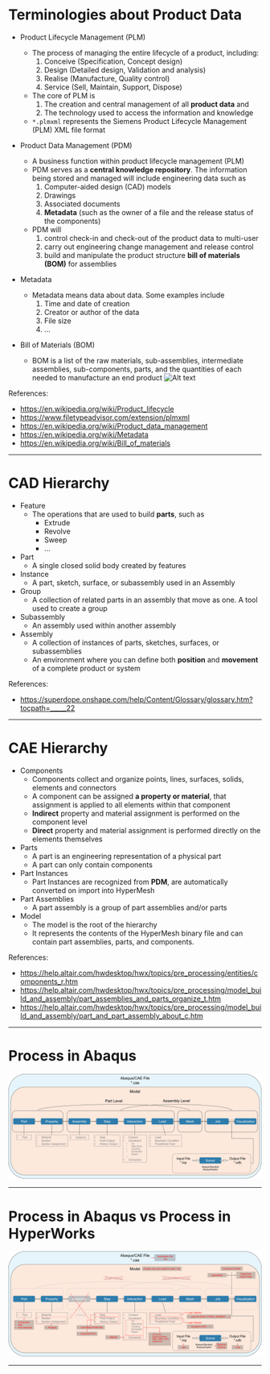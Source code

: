 # Terminologies about Product Data

- Product Lifecycle Management (PLM)
  - The process of managing the entire lifecycle of a product, including:
    1. Conceive (Specification, Concept design)
    2. Design (Detailed design, Validation and analysis)
    3. Realise (Manufacture, Quality control)
    4. Service (Sell, Maintain, Support, Dispose)
  - The core of PLM is 
    1. The creation and central management of all **product data** and 
    2. The technology used to access the information and knowledge
  - `*.plmxml` represents the Siemens Product Lifecycle Management (PLM) XML file format

- Product Data Management (PDM)
  - A business function within product lifecycle management (PLM)
  - PDM serves as a **central knowledge repository**. The information being stored and managed will include engineering data such as
    1. Computer-aided design (CAD) models
    2. Drawings
    3. Associated documents
    4. **Metadata** (such as the owner of a file and the release status of the components)
  - PDM will 
    1. control check-in and check-out of the product data to multi-user
    2. carry out engineering change management and release control
    3. build and manipulate the product structure **bill of materials (BOM)** for assemblies

- Metadata
  - Metadata means data about data. Some examples include
    1. Time and date of creation
    2. Creator or author of the data
    3. File size
    4. ...

- Bill of Materials (BOM)
  - BOM is a list of the raw materials, sub-assemblies, intermediate assemblies, sub-components, parts, and the quantities of each needed to manufacture an end product
  ![Alt text](../img/bom.png "Bill of Materials")

References:
  - <https://en.wikipedia.org/wiki/Product_lifecycle>
  - <https://www.filetypeadvisor.com/extension/plmxml>
  - <https://en.wikipedia.org/wiki/Product_data_management>
  - <https://en.wikipedia.org/wiki/Metadata>
  - <https://en.wikipedia.org/wiki/Bill_of_materials>

---

# CAD Hierarchy
- Feature
  - The operations that are used to build **parts**, such as 
    - Extrude
    - Revolve
    - Sweep
    - ...
- Part
  - A single closed solid body created by features
- Instance 
  - A part, sketch, surface, or subassembly used in an Assembly
- Group
  - A collection of related parts in an assembly that move as one. A tool used to create a group
- Subassembly
  - An assembly used within another assembly
- Assembly
  - A collection of instances of parts, sketches, surfaces, or subassemblies
  - An environment where you can define both **position** and **movement** of a complete product or system

References:
  - <https://superdope.onshape.com/help/Content/Glossary/glossary.htm?tocpath=_____22>

---

# CAE Hierarchy
- Components
  - Components collect and organize points, lines, surfaces, solids, elements and connectors
  - A component can be assigned **a property or material**, that assignment is applied to all elements within that component
  - **Indirect** property and material assignment is performed on the component level
  - **Direct** property and material assignment is performed directly on the elements themselves
- Parts
  - A part is an engineering representation of a physical part
  - A part can only contain components
- Part Instances
  - Part Instances are recognized from **PDM**, are automatically converted on import into HyperMesh
- Part Assemblies
  - A part assembly is a group of part assemblies and/or parts
- Model
  - The model is the root of the hierarchy
  - It represents the contents of the HyperMesh binary file and can contain part assemblies, parts, and components.

References:
  - <https://help.altair.com/hwdesktop/hwx/topics/pre_processing/entities/components_r.htm>
  - <https://help.altair.com/hwdesktop/hwx/topics/pre_processing/model_build_and_assembly/part_assemblies_and_parts_organize_t.htm>
  - <https://help.altair.com/hwdesktop/hwx/topics/pre_processing/model_build_and_assembly/part_and_part_assembly_about_c.htm>

---

# Process in Abaqus
![Alt text](../img/process-abaqus.png "Process in Abaqus")

---

# Process in Abaqus vs Process in HyperWorks
![Alt text](../img/process-abaqus-vs-hyperworks.png "Process in Abaqus vs Process in HyperWorks")

---